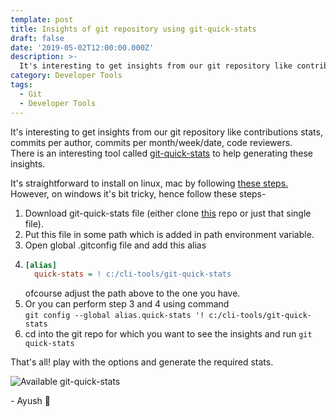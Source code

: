 ```yaml
---
template: post
title: Insights of git repository using git-quick-stats
draft: false
date: '2019-05-02T12:00:00.000Z'
description: >-
  It's interesting to get insights from our git repository like contributions stats, commits per author, commits per month/week/date, code reviewers. There is an interesting tool called git-quick-stats to help generating these insights.
category: Developer Tools
tags:
  - Git
  - Developer Tools
---
```


It's interesting to get insights from our git repository like contributions stats, commits per author, commits per month/week/date, code reviewers.  
There is an interesting tool called [git-quick-stats](https://github.com/arzzen/git-quick-stats) to help generating these insights.

It's straightforward to install on linux, mac by following [these steps.](https://github.com/arzzen/git-quick-stats#installation)
However, on windows it's bit tricky, hence follow these steps-

1. Download git-quick-stats file (either clone [this](https://github.com/arzzen/git-quick-stats.git) repo or just that single file).
2. Put this file in some path which is added in path environment variable.
3. Open global .gitconfig file and add this alias
4. ```ini
   [alias]
     quick-stats = ! c:/cli-tools/git-quick-stats
   ```
   ofcourse adjust the path above to the one you have.
5. Or you can perform step 3 and 4 using command  
   `git config --global alias.quick-stats '! c:/cli-tools/git-quick-stats`
6. cd into the git repo for which you want to see the insights and run `git quick-stats`

That's all! play with the options and generate the required stats.

![Available git-quick-stats](https://user-images.githubusercontent.com/6382002/52440487-86acde00-2b1e-11e9-9bb4-ca42ce2d0fc0.png)

\- Ayush 🙂
